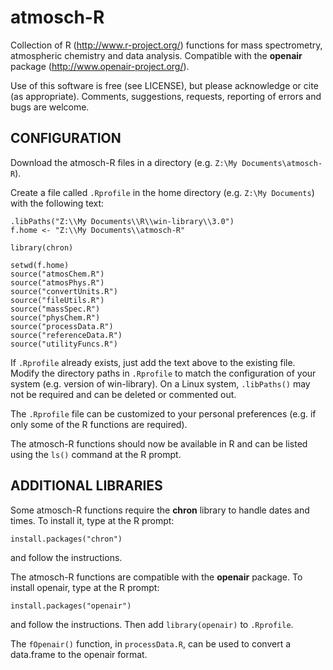 atmosch-R
=========

Collection of R (http://www.r-project.org/) functions for mass
spectrometry, atmospheric chemistry and data analysis. Compatible with
the **openair** package (http://www.openair-project.org/).

Use of this software is free (see LICENSE), but please acknowledge or
cite (as appropriate). Comments, suggestions, requests, reporting of
errors and bugs are welcome.


CONFIGURATION
-------------

Download the atmosch-R files in a directory (e.g. `Z:\My Documents\atmosch-R`).

Create a file called `.Rprofile` in the home directory (e.g. `Z:\My
Documents`) with the following text:

```
.libPaths("Z:\\My Documents\\R\\win-library\\3.0")
f.home <- "Z:\\My Documents\\atmosch-R"

library(chron)

setwd(f.home)
source("atmosChem.R")
source("atmosPhys.R")
source("convertUnits.R")
source("fileUtils.R")
source("massSpec.R")
source("physChem.R")
source("processData.R")
source("referenceData.R")
source("utilityFuncs.R")
```

If `.Rprofile` already exists, just add the text above to the existing
file. Modify the directory paths in `.Rprofile` to match the
configuration of your system (e.g. version of win-library). On a Linux
system, `.libPaths()` may not be required and can be deleted or
commented out.

The `.Rprofile` file can be customized to your personal preferences
(e.g. if only some of the R functions are required).

The atmosch-R functions should now be available in R and can be listed
using the `ls()` command at the R prompt.


ADDITIONAL LIBRARIES
--------------------

Some atmosch-R functions require the **chron** library to handle dates
and times. To install it, type at the R prompt:
```
install.packages("chron")
```
and follow the instructions.

The atmosch-R functions are compatible with the **openair**
package. To install openair, type at the R prompt:
```
install.packages("openair")
```
and follow the instructions. Then add `library(openair)` to `.Rprofile`.

The `fOpenair()` function, in `processData.R`, can be used to convert
a data.frame to the openair format.
